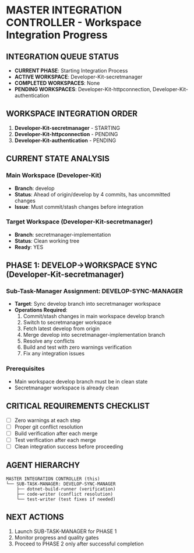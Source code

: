 # MASTER INTEGRATION CONTROLLER - Workspace Integration Progress

## INTEGRATION QUEUE STATUS
- **CURRENT PHASE**: Starting Integration Process
- **ACTIVE WORKSPACE**: Developer-Kit-secretmanager
- **COMPLETED WORKSPACES**: None
- **PENDING WORKSPACES**: Developer-Kit-httpconnection, Developer-Kit-authentication

## WORKSPACE INTEGRATION ORDER
1. **Developer-Kit-secretmanager** - STARTING
2. **Developer-Kit-httpconnection** - PENDING  
3. **Developer-Kit-authentication** - PENDING

## CURRENT STATE ANALYSIS
### Main Workspace (Developer-Kit)
- **Branch**: develop
- **Status**: Ahead of origin/develop by 4 commits, has uncommitted changes
- **Issue**: Must commit/stash changes before integration

### Target Workspace (Developer-Kit-secretmanager)  
- **Branch**: secretmanager-implementation
- **Status**: Clean working tree
- **Ready**: YES

## PHASE 1: DEVELOP->WORKSPACE SYNC (Developer-Kit-secretmanager)
### Sub-Task-Manager Assignment: DEVELOP-SYNC-MANAGER
- **Target**: Sync develop branch into secretmanager workspace
- **Operations Required**:
  1. Commit/stash changes in main workspace develop branch
  2. Switch to secretmanager workspace
  3. Fetch latest develop from origin
  4. Merge develop into secretmanager-implementation branch
  5. Resolve any conflicts
  6. Build and test with zero warnings verification
  7. Fix any integration issues

### Prerequisites
- Main workspace develop branch must be in clean state
- Secretmanager workspace is already clean

## CRITICAL REQUIREMENTS CHECKLIST
- [ ] Zero warnings at each step
- [ ] Proper git conflict resolution
- [ ] Build verification after each merge
- [ ] Test verification after each merge
- [ ] Clean integration success before proceeding

## AGENT HIERARCHY
```
MASTER INTEGRATION CONTROLLER (this)
└── SUB-TASK-MANAGER: DEVELOP-SYNC-MANAGER
    ├── dotnet-build-runner (verification)
    ├── code-writer (conflict resolution)
    └── test-writer (test fixes if needed)
```

## NEXT ACTIONS
1. Launch SUB-TASK-MANAGER for PHASE 1
2. Monitor progress and quality gates
3. Proceed to PHASE 2 only after successful completion